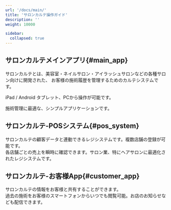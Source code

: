 ```yaml
---
url: '/docs/main/'
title: 'サロンカルテ操作ガイド'
description: ''
weight: 10000

sidebar:
  collapsed: true
---
```


## サロンカルテメインアプリ{#main_app}

サロンカルテとは、美容室・ネイルサロン・アイラッシュサロンなどの各種サロン向けに開発された、
お客様の施術履歴を管理するためのカルテシステムです。

iPad / Android タブレット、PCから操作が可能です。

施術管理に最適な、シンプルアプリケーションです。

## サロンカルテ-POSシステム{#pos_system}

サロンカルテの顧客データと連動できるレジシステムです。複数店舗の登録が可能です。  
各店舗ごとの売上を瞬時に確認できます。サロン業、特にヘアサロンに最適化されたレジシステムです。

## サロンカルテ-お客様App{#customer_app}

サロンカルテの情報をお客様と共有することができます。  
過去の施術をお客様のスマートフォンからいつでも閲覧可能。お店のお知らせなども配信できます。
